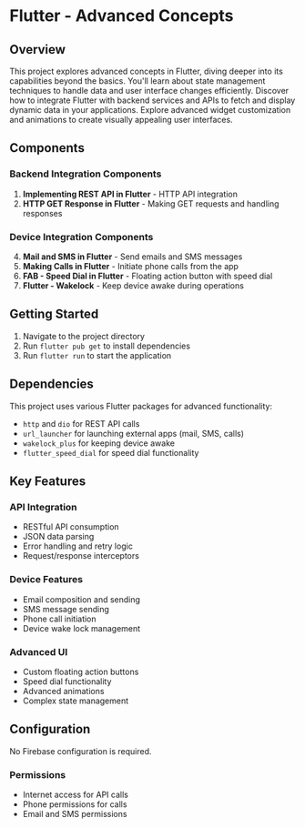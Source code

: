 # Flutter - Advanced Concepts

## Overview

This project explores advanced concepts in Flutter, diving deeper into its capabilities beyond the basics. You'll learn about state management techniques to handle data and user interface changes efficiently. Discover how to integrate Flutter with backend services and APIs to fetch and display dynamic data in your applications. Explore advanced widget customization and animations to create visually appealing user interfaces.

## Components

### Backend Integration Components
1. **Implementing REST API in Flutter** - HTTP API integration
2. **HTTP GET Response in Flutter** - Making GET requests and handling responses

### Device Integration Components
4. **Mail and SMS in Flutter** - Send emails and SMS messages
5. **Making Calls in Flutter** - Initiate phone calls from the app
6. **FAB - Speed Dial in Flutter** - Floating action button with speed dial
7. **Flutter - Wakelock** - Keep device awake during operations

## Getting Started

1. Navigate to the project directory
2. Run `flutter pub get` to install dependencies
3. Run `flutter run` to start the application

## Dependencies

This project uses various Flutter packages for advanced functionality:
- `http` and `dio` for REST API calls
- `url_launcher` for launching external apps (mail, SMS, calls)
- `wakelock_plus` for keeping device awake
- `flutter_speed_dial` for speed dial functionality

## Key Features

<!-- Firebase Integration section removed -->

### API Integration
- RESTful API consumption
- JSON data parsing
- Error handling and retry logic
- Request/response interceptors

### Device Features
- Email composition and sending
- SMS message sending
- Phone call initiation
- Device wake lock management

### Advanced UI
- Custom floating action buttons
- Speed dial functionality
- Advanced animations
- Complex state management

## Configuration
No Firebase configuration is required.

### Permissions
- Internet access for API calls
- Phone permissions for calls
- Email and SMS permissions
